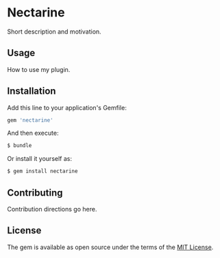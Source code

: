 # Nectarine
Short description and motivation.

## Usage
How to use my plugin.

## Installation
Add this line to your application's Gemfile:

```ruby
gem 'nectarine'
```

And then execute:
```bash
$ bundle
```

Or install it yourself as:
```bash
$ gem install nectarine
```

## Contributing
Contribution directions go here.

## License
The gem is available as open source under the terms of the [MIT License](https://opensource.org/licenses/MIT).
